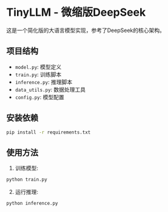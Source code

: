 # TinyLLM - 微缩版DeepSeek

这是一个简化版的大语言模型实现，参考了DeepSeek的核心架构。

## 项目结构

- `model.py`: 模型定义
- `train.py`: 训练脚本
- `inference.py`: 推理脚本
- `data_utils.py`: 数据处理工具
- `config.py`: 模型配置

## 安装依赖

```bash
pip install -r requirements.txt
```

## 使用方法

1. 训练模型:
```bash
python train.py
```

2. 运行推理:
```bash
python inference.py
```